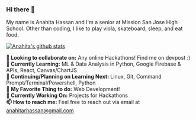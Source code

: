 ### Hi there 👋

My name is Anahita Hassan and I'm a senior at Mission San Jose High School. Other than coding, I like to play viola, skateboard, sleep, and eat food.  

[![Anahita's github stats](https://github-readme-stats.vercel.app/api?username=anahitahassan)](https://github.com/anuraghazra/github-readme-stats)

**👋 Looking to collaborate on:** Any online Hackathons! Find me on devpost :) <br>
**🚀 Currently Learning:** ML & Data Analysis in Python, Google Firebase & APIs, React, Canvas/ChartJS <br>
**🌱 Continuing/Planning on Learning Next:** Linux, Git, Command Prompt/Terminal/Powershell, Python <br>
**💖 My Favorite Thing to do:** Web Development! <br>
**🔭 Currently Working On:** Projects for Hackathons<br>
**📫 How to reach me:** Feel free to reach out via email at anahitarhassan@gmail.com <br>
